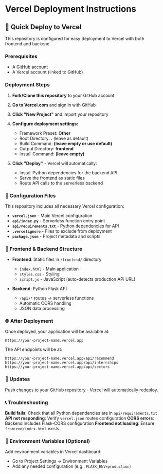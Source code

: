 # Vercel Deployment Instructions

## 🚀 Quick Deploy to Vercel

This repository is configured for easy deployment to Vercel with both frontend and backend.

### Prerequisites
- A GitHub account
- A Vercel account (linked to GitHub)

### Deployment Steps

1. **Fork/Clone this repository** to your GitHub account
2. **Go to Vercel.com** and sign in with GitHub
3. **Click "New Project"** and import your repository
4. **Configure deployment settings:**
   - Framework Preset: **Other**
   - Root Directory: **.** (leave as default)
   - Build Command: **(leave empty or use default)**
   - Output Directory: **frontend**
   - Install Command: **(leave empty)**

5. **Click "Deploy"** - Vercel will automatically:
   - Install Python dependencies for the backend API
   - Serve the frontend as static files
   - Route API calls to the serverless backend

### 🔧 Configuration Files

This repository includes all necessary Vercel configuration:

- **`vercel.json`** - Main Vercel configuration
- **`api/index.py`** - Serverless function entry point
- **`api/requirements.txt`** - Python dependencies for API
- **`.vercelignore`** - Files to exclude from deployment
- **`package.json`** - Project metadata and scripts

### 📱 Frontend & Backend Structure

- **Frontend**: Static files in `/frontend/` directory
  - `index.html` - Main application
  - `styles.css` - Styling
  - `script.js` - JavaScript (auto-detects production API URL)

- **Backend**: Python Flask API
  - `/api/*` routes → serverless functions
  - Automatic CORS handling
  - JSON data processing

### 🌐 After Deployment

Once deployed, your application will be available at:
```
https://your-project-name.vercel.app
```

The API endpoints will be at:
```
https://your-project-name.vercel.app/api/recommend
https://your-project-name.vercel.app/api/internships
https://your-project-name.vercel.app/api/sectors
```

### 🔄 Updates

Push changes to your GitHub repository - Vercel will automatically redeploy.

### 📞 Troubleshooting

**Build fails**: Check that all Python dependencies are in `api/requirements.txt`
**API not responding**: Verify `vercel.json` routes configuration
**CORS errors**: Backend includes Flask-CORS configuration
**Frontend not loading**: Ensure `frontend/index.html` exists

### 🎯 Environment Variables (Optional)

Add environment variables in Vercel dashboard:
- Go to Project Settings → Environment Variables
- Add any needed configuration (e.g., `FLASK_ENV=production`)